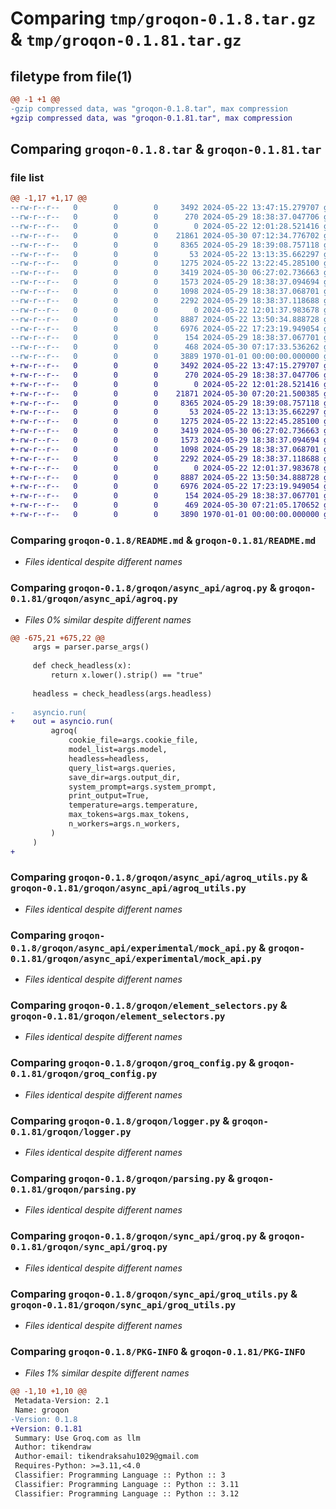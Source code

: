 # Comparing `tmp/groqon-0.1.8.tar.gz` & `tmp/groqon-0.1.81.tar.gz`

## filetype from file(1)

```diff
@@ -1 +1 @@
-gzip compressed data, was "groqon-0.1.8.tar", max compression
+gzip compressed data, was "groqon-0.1.81.tar", max compression
```

## Comparing `groqon-0.1.8.tar` & `groqon-0.1.81.tar`

### file list

```diff
@@ -1,17 +1,17 @@
--rw-r--r--   0        0        0     3492 2024-05-22 13:47:15.279707 groqon-0.1.8/README.md
--rw-r--r--   0        0        0      270 2024-05-29 18:38:37.047706 groqon-0.1.8/groqon/__init__.py
--rw-r--r--   0        0        0        0 2024-05-22 12:01:28.521416 groqon-0.1.8/groqon/async_api/__init__.py
--rw-r--r--   0        0        0    21861 2024-05-30 07:12:34.776702 groqon-0.1.8/groqon/async_api/agroq.py
--rw-r--r--   0        0        0     8365 2024-05-29 18:39:08.757118 groqon-0.1.8/groqon/async_api/agroq_utils.py
--rw-r--r--   0        0        0       53 2024-05-22 13:13:35.662297 groqon-0.1.8/groqon/async_api/experimental/__init__.py
--rw-r--r--   0        0        0     1275 2024-05-22 13:22:45.285100 groqon-0.1.8/groqon/async_api/experimental/mock_api.py
--rw-r--r--   0        0        0     3419 2024-05-30 06:27:02.736663 groqon-0.1.8/groqon/element_selectors.py
--rw-r--r--   0        0        0     1573 2024-05-29 18:38:37.094694 groqon-0.1.8/groqon/groq_config.py
--rw-r--r--   0        0        0     1098 2024-05-29 18:38:37.068701 groqon-0.1.8/groqon/logger.py
--rw-r--r--   0        0        0     2292 2024-05-29 18:38:37.118688 groqon-0.1.8/groqon/parsing.py
--rw-r--r--   0        0        0        0 2024-05-22 12:01:37.983678 groqon-0.1.8/groqon/sync_api/__init__.py
--rw-r--r--   0        0        0     8887 2024-05-22 13:50:34.888728 groqon-0.1.8/groqon/sync_api/groq.py
--rw-r--r--   0        0        0     6976 2024-05-22 17:23:19.949054 groqon-0.1.8/groqon/sync_api/groq_utils.py
--rw-r--r--   0        0        0      154 2024-05-29 18:38:37.067701 groqon-0.1.8/groqon/utils.py
--rw-r--r--   0        0        0      468 2024-05-30 07:17:33.536262 groqon-0.1.8/pyproject.toml
--rw-r--r--   0        0        0     3889 1970-01-01 00:00:00.000000 groqon-0.1.8/PKG-INFO
+-rw-r--r--   0        0        0     3492 2024-05-22 13:47:15.279707 groqon-0.1.81/README.md
+-rw-r--r--   0        0        0      270 2024-05-29 18:38:37.047706 groqon-0.1.81/groqon/__init__.py
+-rw-r--r--   0        0        0        0 2024-05-22 12:01:28.521416 groqon-0.1.81/groqon/async_api/__init__.py
+-rw-r--r--   0        0        0    21871 2024-05-30 07:20:21.500385 groqon-0.1.81/groqon/async_api/agroq.py
+-rw-r--r--   0        0        0     8365 2024-05-29 18:39:08.757118 groqon-0.1.81/groqon/async_api/agroq_utils.py
+-rw-r--r--   0        0        0       53 2024-05-22 13:13:35.662297 groqon-0.1.81/groqon/async_api/experimental/__init__.py
+-rw-r--r--   0        0        0     1275 2024-05-22 13:22:45.285100 groqon-0.1.81/groqon/async_api/experimental/mock_api.py
+-rw-r--r--   0        0        0     3419 2024-05-30 06:27:02.736663 groqon-0.1.81/groqon/element_selectors.py
+-rw-r--r--   0        0        0     1573 2024-05-29 18:38:37.094694 groqon-0.1.81/groqon/groq_config.py
+-rw-r--r--   0        0        0     1098 2024-05-29 18:38:37.068701 groqon-0.1.81/groqon/logger.py
+-rw-r--r--   0        0        0     2292 2024-05-29 18:38:37.118688 groqon-0.1.81/groqon/parsing.py
+-rw-r--r--   0        0        0        0 2024-05-22 12:01:37.983678 groqon-0.1.81/groqon/sync_api/__init__.py
+-rw-r--r--   0        0        0     8887 2024-05-22 13:50:34.888728 groqon-0.1.81/groqon/sync_api/groq.py
+-rw-r--r--   0        0        0     6976 2024-05-22 17:23:19.949054 groqon-0.1.81/groqon/sync_api/groq_utils.py
+-rw-r--r--   0        0        0      154 2024-05-29 18:38:37.067701 groqon-0.1.81/groqon/utils.py
+-rw-r--r--   0        0        0      469 2024-05-30 07:21:05.170652 groqon-0.1.81/pyproject.toml
+-rw-r--r--   0        0        0     3890 1970-01-01 00:00:00.000000 groqon-0.1.81/PKG-INFO
```

### Comparing `groqon-0.1.8/README.md` & `groqon-0.1.81/README.md`

 * *Files identical despite different names*

### Comparing `groqon-0.1.8/groqon/async_api/agroq.py` & `groqon-0.1.81/groqon/async_api/agroq.py`

 * *Files 0% similar despite different names*

```diff
@@ -675,21 +675,22 @@
     args = parser.parse_args()
 
     def check_headless(x):
         return x.lower().strip() == "true"
 
     headless = check_headless(args.headless)
 
-    asyncio.run(
+    out = asyncio.run(
         agroq(
             cookie_file=args.cookie_file,
             model_list=args.model,
             headless=headless,
             query_list=args.queries,
             save_dir=args.output_dir,
             system_prompt=args.system_prompt,
             print_output=True,
             temperature=args.temperature,
             max_tokens=args.max_tokens,
             n_workers=args.n_workers,
         )
     )
+
```

### Comparing `groqon-0.1.8/groqon/async_api/agroq_utils.py` & `groqon-0.1.81/groqon/async_api/agroq_utils.py`

 * *Files identical despite different names*

### Comparing `groqon-0.1.8/groqon/async_api/experimental/mock_api.py` & `groqon-0.1.81/groqon/async_api/experimental/mock_api.py`

 * *Files identical despite different names*

### Comparing `groqon-0.1.8/groqon/element_selectors.py` & `groqon-0.1.81/groqon/element_selectors.py`

 * *Files identical despite different names*

### Comparing `groqon-0.1.8/groqon/groq_config.py` & `groqon-0.1.81/groqon/groq_config.py`

 * *Files identical despite different names*

### Comparing `groqon-0.1.8/groqon/logger.py` & `groqon-0.1.81/groqon/logger.py`

 * *Files identical despite different names*

### Comparing `groqon-0.1.8/groqon/parsing.py` & `groqon-0.1.81/groqon/parsing.py`

 * *Files identical despite different names*

### Comparing `groqon-0.1.8/groqon/sync_api/groq.py` & `groqon-0.1.81/groqon/sync_api/groq.py`

 * *Files identical despite different names*

### Comparing `groqon-0.1.8/groqon/sync_api/groq_utils.py` & `groqon-0.1.81/groqon/sync_api/groq_utils.py`

 * *Files identical despite different names*

### Comparing `groqon-0.1.8/PKG-INFO` & `groqon-0.1.81/PKG-INFO`

 * *Files 1% similar despite different names*

```diff
@@ -1,10 +1,10 @@
 Metadata-Version: 2.1
 Name: groqon
-Version: 0.1.8
+Version: 0.1.81
 Summary: Use Groq.com as llm
 Author: tikendraw
 Author-email: tikendraksahu1029@gmail.com
 Requires-Python: >=3.11,<4.0
 Classifier: Programming Language :: Python :: 3
 Classifier: Programming Language :: Python :: 3.11
 Classifier: Programming Language :: Python :: 3.12
```

